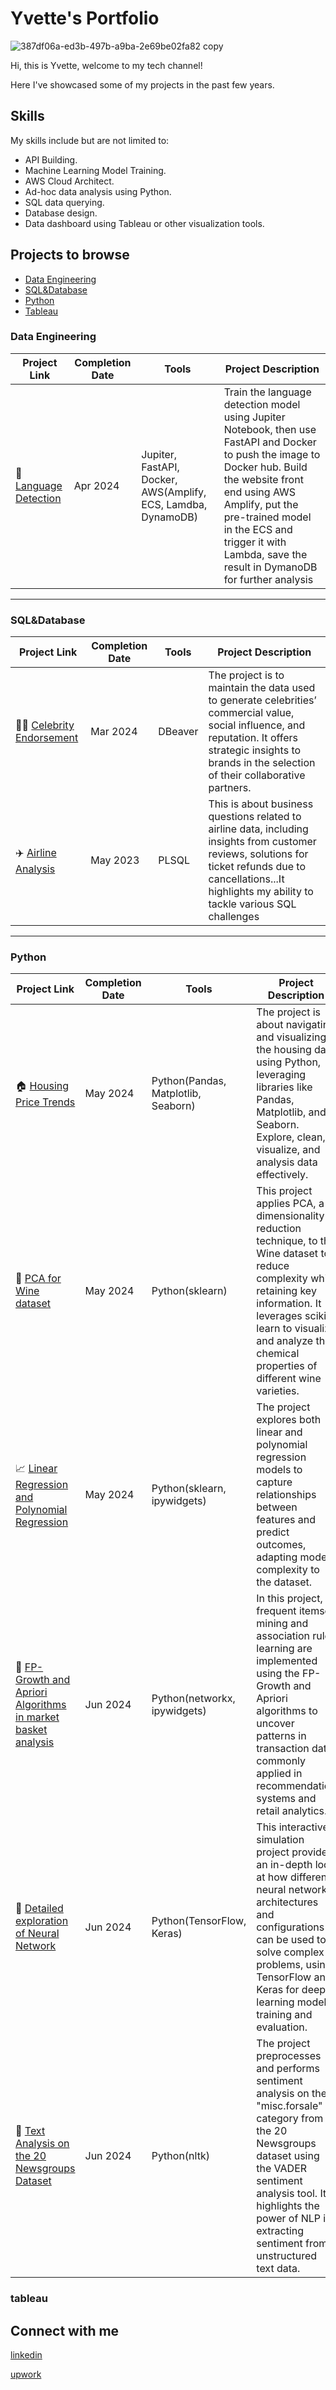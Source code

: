 # Yvette's Portfolio

![387df06a-ed3b-497b-a9ba-2e69be02fa82 copy](https://github.com/user-attachments/assets/8278c5e9-5b2c-42d8-8153-68f0a5f9d329)


Hi, this is Yvette, welcome to my tech channel! 

Here I've showcased some of my projects in the past few years.

## Skills

My skills include but are not limited to:

- API Building.
- Machine Learning Model Training.
- AWS Cloud Architect.
- Ad-hoc data analysis using Python.
- SQL data querying.
- Database design.
- Data dashboard using Tableau or other visualization tools.


## Projects to browse
- [Data Engineering](#data-engineering)
- [SQL&Database](#SQL&Database)
- [Python](#python)
- [Tableau](#tableau)

### Data Engineering

| Project Link | Completion Date | Tools | Project Description | 
|---|---|---|---|
| 🤖 [Language Detection](https://github.com/yvt-ee/MUGC-Language-Detection) | Apr 2024 | Jupiter, FastAPI, Docker, AWS(Amplify, ECS, Lamdba, DynamoDB) | Train the language detection model using Jupiter Notebook, then use FastAPI and Docker to push the image to Docker hub. Build the website front end using AWS Amplify, put the pre-trained model in the ECS and trigger it with Lambda, save the result in DymanoDB for further analysis |

***

### SQL&Database

| Project Link | Completion Date | Tools | Project Description | 
|---|---|---|---|
| 👩‍🎤 [Celebrity Endorsement](https://github.com/yvt-ee/Celebrity-DatabaseDesign-for-Brand-Endorsement) | Mar 2024 | DBeaver |The project is to maintain the data used to generate celebrities’ commercial value, social influence, and reputation. It offers strategic insights to brands in the selection of their collaborative partners. |
| ✈️ [Airline Analysis](https://github.com/yvt-ee/Airline-Analysis) | May 2023 | PLSQL |This is about business questions related to airline data, including insights from customer reviews, solutions for ticket refunds due to cancellations...It highlights my ability to tackle various SQL challenges|


***

### Python


| Project Link | Completion Date | Tools | Project Description | 
|---|---|---|---|
| 🏠 [Housing Price Trends](https://github.com/yvt-ee/Data-Mining-in-Engineering/blob/main/%231%20Navigating%20and%20visualizing%20Housing%20dataset.ipynb) | May 2024 | Python(Pandas, Matplotlib, Seaborn) |The project is about navigating and visualizing the housing data using Python, leveraging libraries like Pandas, Matplotlib, and Seaborn. Explore, clean, visualize, and analysis data effectively. |
| 🍷 [PCA for Wine dataset](https://github.com/yvt-ee/Data-Mining-in-Engineering/blob/main/%232%20PCA%20for%20Wine%20dataset.ipynb) | May 2024 | Python(sklearn) |This project applies PCA, a dimensionality reduction technique, to the Wine dataset to reduce complexity while retaining key information. It leverages scikit-learn to visualize and analyze the chemical properties of different wine varieties. |
| 📈 [Linear Regression and Polynomial Regression](https://github.com/yvt-ee/Data-Mining-in-Engineering/blob/main/%236%20Linear%20Regression%20and%20Polynomial%20Regression.ipynb) | May 2024 | Python(sklearn, ipywidgets) |The project explores both linear and polynomial regression models to capture relationships between features and predict outcomes, adapting model complexity to the dataset. |
| 🛒 [FP-Growth and Apriori Algorithms in market basket analysis](https://github.com/yvt-ee/Data-Mining-in-Engineering/blob/main/%239%20FP-Growth%20and%20Apriori%20Algorithms%20in%20market%20basket%20analysis.ipynb) | Jun 2024 | Python(networkx, ipywidgets) |In this project, frequent itemset mining and association rule learning are implemented using the FP-Growth and Apriori algorithms to uncover patterns in transaction data, commonly applied in recommendation systems and retail analytics.|
| 🧠 [Detailed exploration of Neural Network](https://github.com/yvt-ee/Data-Mining-in-Engineering/blob/main/%2310%20Detailed%20exploration%20of%20Neural%20Network.ipynb) | Jun 2024 | Python(TensorFlow, Keras) |This interactive simulation project provides an in-depth look at how different neural network architectures and configurations can be used to solve complex problems, using TensorFlow and Keras for deep learning model training and evaluation.|
| 📰 [Text Analysis on the 20 Newsgroups Dataset](https://github.com/yvt-ee/Data-Mining-in-Engineering/blob/main/%2311%20Text%20Analysis%20on%20the%2020%20Newsgroups%20Dataset.ipynb) | Jun 2024 | Python(nltk) |The project preprocesses and performs sentiment analysis on the "misc.forsale" category from the 20 Newsgroups dataset using the VADER sentiment analysis tool. It highlights the power of NLP in extracting sentiment from unstructured text data.|




### tableau


## Connect with me
[linkedin](www.linkedin.com/in/mliudata)

[upwork](https://www.upwork.com/freelancers/~01cc47c92cf392cf5c)


